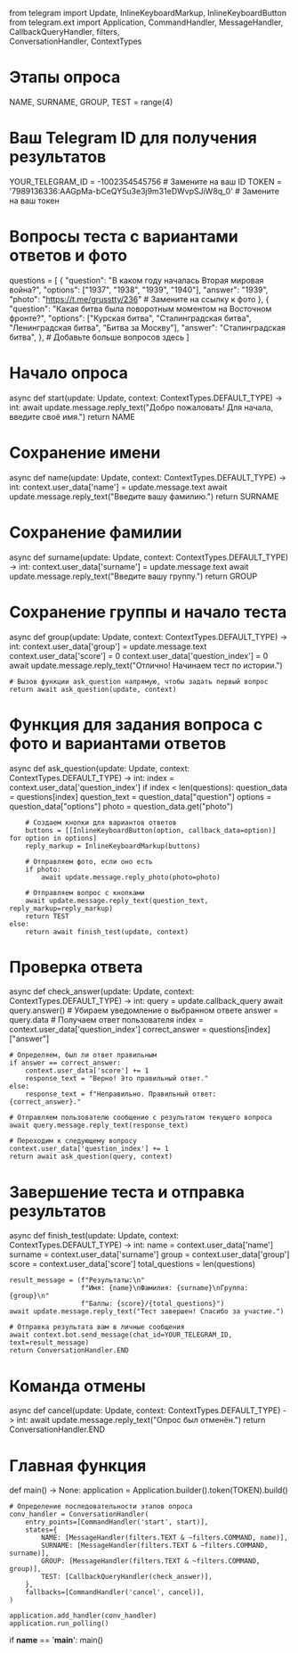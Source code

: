 from telegram import Update, InlineKeyboardMarkup, InlineKeyboardButton
from telegram.ext import Application, CommandHandler, MessageHandler, CallbackQueryHandler, filters, \
    ConversationHandler, ContextTypes

# Этапы опроса
NAME, SURNAME, GROUP, TEST = range(4)

# Ваш Telegram ID для получения результатов
YOUR_TELEGRAM_ID = -1002354545756  # Замените на ваш ID
TOKEN = '7989136336:AAGpMa-bCeQY5u3e3j9m31eDWvpSJiW8q_0'  # Замените на ваш токен

# Вопросы теста с вариантами ответов и фото
questions = [
    {
        "question": "В каком году началась Вторая мировая война?",
        "options": ["1937", "1938", "1939", "1940"],
        "answer": "1939",
        "photo": "https://t.me/grusstty/236"  # Замените на ссылку к фото
    },
    {
        "question": "Какая битва была поворотным моментом на Восточном фронте?",
        "options": ["Курская битва", "Сталинградская битва", "Ленинградская битва", "Битва за Москву"],
        "answer": "Сталинградская битва",
    },
    # Добавьте больше вопросов здесь
]


# Начало опроса
async def start(update: Update, context: ContextTypes.DEFAULT_TYPE) -> int:
    await update.message.reply_text("Добро пожаловать! Для начала, введите своё имя.")
    return NAME


# Сохранение имени
async def name(update: Update, context: ContextTypes.DEFAULT_TYPE) -> int:
    context.user_data['name'] = update.message.text
    await update.message.reply_text("Введите вашу фамилию.")
    return SURNAME


# Сохранение фамилии
async def surname(update: Update, context: ContextTypes.DEFAULT_TYPE) -> int:
    context.user_data['surname'] = update.message.text
    await update.message.reply_text("Введите вашу группу.")
    return GROUP


# Сохранение группы и начало теста
async def group(update: Update, context: ContextTypes.DEFAULT_TYPE) -> int:
    context.user_data['group'] = update.message.text
    context.user_data['score'] = 0
    context.user_data['question_index'] = 0
    await update.message.reply_text("Отлично! Начинаем тест по истории.")

    # Вызов функции ask_question напрямую, чтобы задать первый вопрос
    return await ask_question(update, context)


# Функция для задания вопроса с фото и вариантами ответов
async def ask_question(update: Update, context: ContextTypes.DEFAULT_TYPE) -> int:
    index = context.user_data['question_index']
    if index < len(questions):
        question_data = questions[index]
        question_text = question_data["question"]
        options = question_data["options"]
        photo = question_data.get("photo")

        # Создаем кнопки для вариантов ответов
        buttons = [[InlineKeyboardButton(option, callback_data=option)] for option in options]
        reply_markup = InlineKeyboardMarkup(buttons)

        # Отправляем фото, если оно есть
        if photo:
            await update.message.reply_photo(photo=photo)

        # Отправляем вопрос с кнопками
        await update.message.reply_text(question_text, reply_markup=reply_markup)
        return TEST
    else:
        return await finish_test(update, context)


# Проверка ответа
async def check_answer(update: Update, context: ContextTypes.DEFAULT_TYPE) -> int:
    query = update.callback_query
    await query.answer()  # Убираем уведомление о выбранном ответе
    answer = query.data  # Получаем ответ пользователя
    index = context.user_data['question_index']
    correct_answer = questions[index]["answer"]

    # Определяем, был ли ответ правильным
    if answer == correct_answer:
        context.user_data['score'] += 1
        response_text = "Верно! Это правильный ответ."
    else:
        response_text = f"Неправильно. Правильный ответ: {correct_answer}."

    # Отправляем пользователю сообщение с результатом текущего вопроса
    await query.message.reply_text(response_text)

    # Переходим к следующему вопросу
    context.user_data['question_index'] += 1
    return await ask_question(query, context)


# Завершение теста и отправка результатов
async def finish_test(update: Update, context: ContextTypes.DEFAULT_TYPE) -> int:
    name = context.user_data['name']
    surname = context.user_data['surname']
    group = context.user_data['group']
    score = context.user_data['score']
    total_questions = len(questions)

    result_message = (f"Результаты:\n"
                      f"Имя: {name}\nФамилия: {surname}\nГруппа: {group}\n"
                      f"Баллы: {score}/{total_questions}")
    await update.message.reply_text("Тест завершен! Спасибо за участие.")

    # Отправка результата вам в личные сообщения
    await context.bot.send_message(chat_id=YOUR_TELEGRAM_ID, text=result_message)
    return ConversationHandler.END


# Команда отмены
async def cancel(update: Update, context: ContextTypes.DEFAULT_TYPE) -> int:
    await update.message.reply_text("Опрос был отменён.")
    return ConversationHandler.END


# Главная функция
def main() -> None:
    application = Application.builder().token(TOKEN).build()

    # Определение последовательности этапов опроса
    conv_handler = ConversationHandler(
        entry_points=[CommandHandler('start', start)],
        states={
            NAME: [MessageHandler(filters.TEXT & ~filters.COMMAND, name)],
            SURNAME: [MessageHandler(filters.TEXT & ~filters.COMMAND, surname)],
            GROUP: [MessageHandler(filters.TEXT & ~filters.COMMAND, group)],
            TEST: [CallbackQueryHandler(check_answer)],
        },
        fallbacks=[CommandHandler('cancel', cancel)],
    )

    application.add_handler(conv_handler)
    application.run_polling()


if __name__ == '__main__':
    main()
